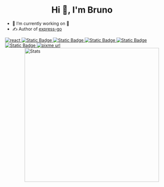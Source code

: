 
<h1 align="center">Hi 👋, I'm Bruno</h1>


- 🔭 I’m currently working on 🤫
- ✍️ Author of [express-go](https://github.com/BrunoCiccarino/express-go)

<a href="https://react.dev/">
    <!-- react -->
    <img alt="react" src="https://img.shields.io/badge/react-%2320232a.svg?style=for-the-badge&logo=react&logoColor=%2361DAFB"/>
</a>
<a href="https://go.dev/">
    <!--GoLang-->
  <img alt="Static Badge" src="https://img.shields.io/badge/golang-blue?style=for-the-badge&logo=go&logoColor=%2323238E">
</a>
<a href="https://www.java.com/pt-BR/">
    <img alt="Static Badge" src="https://img.shields.io/badge/java-brown?style=for-the-badge&logo=java&logoColor=%2323238E">
</a>
<a href="https://www.java.com/pt-BR/">
    <img alt="Static Badge" src="https://img.shields.io/badge/JavaScript-323330?style=for-the-badge&logo=javascript&logoColor=F7DF1E">
</a>
<a href="https://www.java.com/pt-BR/">
    <img alt="Static Badge" src="https://img.shields.io/badge/TypeScript-007ACC?style=for-the-badge&logo=typescript&logoColor=white">
</a>
<a href="https://www.java.com/pt-BR/">
    <img alt="Static Badge" src="https://img.shields.io/badge/SQLite-07405E?style=for-the-badge&logo=sqlite&logoColor=white">
</a>
<a href="https://www.pixme.bio/brunociccarino" target="_blank" rel="noopener noreferrer">
    <!-- PixMe -->
    <img alt="pixme url" src="https://img.shields.io/badge/donate%20on-pixme-1C1E26?style=for-the-badge&labelColor=1C1E26&color=28f4f4"/>
  </a> 

<img src="https://metrics.lecoq.io/BrunoCiccarino?template=classic&base.community=0&base.repositories=0&languages=1&base=header%2C%20activity%2C%20community%2C%20repositories%2C%20metadata&base.indepth=false&base.hireable=false&base.skip=false&languages=false&languages.limit=8&languages.threshold=0%25&languages.other=false&languages.colors=github&languages.sections=most-used&languages.indepth=false&languages.analysis.timeout=15&languages.analysis.timeout.repositories=7.5&languages.categories=markup%2C%20programming&languages.recent.categories=markup%2C%20programming&languages.recent.load=300&languages.recent.days=14&config.timezone=Brazil%2FRome&config.octicon=true" alt="Stats" width="440" align="right">
